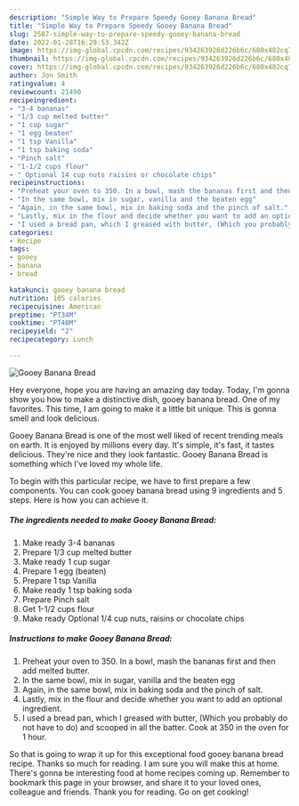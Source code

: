 ```yaml
---
description: "Simple Way to Prepare Speedy Gooey Banana Bread"
title: "Simple Way to Prepare Speedy Gooey Banana Bread"
slug: 2587-simple-way-to-prepare-speedy-gooey-banana-bread
date: 2022-01-28T16:29:53.342Z
image: https://img-global.cpcdn.com/recipes/934263926d226b6c/680x482cq70/gooey-banana-bread-recipe-main-photo.jpg
thumbnail: https://img-global.cpcdn.com/recipes/934263926d226b6c/680x482cq70/gooey-banana-bread-recipe-main-photo.jpg
cover: https://img-global.cpcdn.com/recipes/934263926d226b6c/680x482cq70/gooey-banana-bread-recipe-main-photo.jpg
author: Jon Smith
ratingvalue: 4
reviewcount: 21490
recipeingredient:
- "3-4 bananas"
- "1/3 cup melted butter"
- "1 cup sugar"
- "1 egg beaten"
- "1 tsp Vanilla"
- "1 tsp baking soda"
- "Pinch salt"
- "1-1/2 cups flour"
- " Optional 14 cup nuts raisins or chocolate chips"
recipeinstructions:
- "Preheat your oven to 350. In a bowl, mash the bananas first and then add melted butter."
- "In the same bowl, mix in sugar, vanilla and the beaten egg"
- "Again, in the same bowl, mix in baking soda and the pinch of salt."
- "Lastly, mix in the flour and decide whether you want to add an optional ingredient."
- "I used a bread pan, which I greased with butter, (Which you probably do not have to do) and scooped in all the batter. Cook at 350 in the oven for 1 hour."
categories:
- Recipe
tags:
- gooey
- banana
- bread

katakunci: gooey banana bread 
nutrition: 105 calories
recipecuisine: American
preptime: "PT34M"
cooktime: "PT40M"
recipeyield: "2"
recipecategory: Lunch

---
```



![Gooey Banana Bread](https://img-global.cpcdn.com/recipes/934263926d226b6c/680x482cq70/gooey-banana-bread-recipe-main-photo.jpg)

Hey everyone, hope you are having an amazing day today. Today, I'm gonna show you how to make a distinctive dish, gooey banana bread. One of my favorites. This time, I am going to make it a little bit unique. This is gonna smell and look delicious.

Gooey Banana Bread is one of the most well liked of recent trending meals on earth. It is enjoyed by millions every day. It's simple, it's fast, it tastes delicious. They're nice and they look fantastic. Gooey Banana Bread is something which I've loved my whole life.




To begin with this particular recipe, we have to first prepare a few components. You can cook gooey banana bread using 9 ingredients and 5 steps. Here is how you can achieve it.

<!--inarticleads1-->

##### The ingredients needed to make Gooey Banana Bread:

1. Make ready 3-4 bananas
1. Prepare 1/3 cup melted butter
1. Make ready 1 cup sugar
1. Prepare 1 egg (beaten)
1. Prepare 1 tsp Vanilla
1. Make ready 1 tsp baking soda
1. Prepare Pinch salt
1. Get 1-1/2 cups flour
1. Make ready  Optional 1/4 cup nuts, raisins or chocolate chips




<!--inarticleads2-->

##### Instructions to make Gooey Banana Bread:

1. Preheat your oven to 350. In a bowl, mash the bananas first and then add melted butter.
1. In the same bowl, mix in sugar, vanilla and the beaten egg
1. Again, in the same bowl, mix in baking soda and the pinch of salt.
1. Lastly, mix in the flour and decide whether you want to add an optional ingredient.
1. I used a bread pan, which I greased with butter, (Which you probably do not have to do) and scooped in all the batter. Cook at 350 in the oven for 1 hour.




So that is going to wrap it up for this exceptional food gooey banana bread recipe. Thanks so much for reading. I am sure you will make this at home. There's gonna be interesting food at home recipes coming up. Remember to bookmark this page in your browser, and share it to your loved ones, colleague and friends. Thank you for reading. Go on get cooking!

